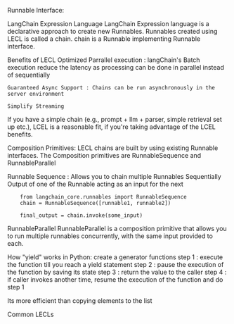 Runnable Interface:


LangChain Expression Language
    LangChain Expression language is a declarative approach to create new Runnables.
    Runnables created using LECL is called a chain.
    chain is a Runnable implementing Runnable interface.

Benefits of LECL
    Optimized Parrallel execution : langChain's Batch execution reduce the latency as processing can be done in 
    parallel instead of sequentially

    Guaranteed Async Support : Chains can be run asynchronously in the server environment

    Simplify Streaming

If you have a simple chain (e.g., prompt + llm + parser, simple retrieval set up etc.), LCEL is a reasonable fit, if you're taking advantage of the LCEL benefits.

Composition Primitives:
    LECL chains are built by using existing Runnable interfaces.
    The Composition primitives are RunnableSequence and RunnableParallel

Runnable Sequence :
    Allows you to chain multiple Runnables Sequentially
    Output of one of the Runnable acting as an input for the next

        from langchain_core.runnables import RunnableSequence
        chain = RunnableSequence([runnable1, runnable2])

        final_output = chain.invoke(some_input)

RunnableParallel
    RunnableParallel is a composition primitive that allows you to run multiple runnables concurrently, with the same input provided to each.

How "yield" works in Python:
    create a generator functions
    step 1 : execute the function till you reach a yield statement
    step 2 : pause the execution of the function by saving its state
    step 3 : return the value to the caller
    step 4 : if caller invokes another time, resume the execution of the function and do step 1

Its more efficient than copying elements to the list

Common LECLs
